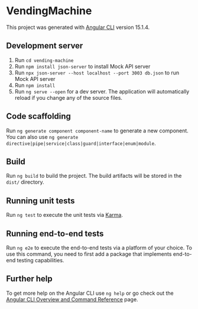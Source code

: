 # VendingMachine

This project was generated with [Angular CLI](https://github.com/angular/angular-cli) version 15.1.4.

## Development server

1. Run `cd vending-machine`
2. Run `npm install json-server` to install Mock API server
3. Run `npx json-server --host localhost --port 3003 db.json` to run Mock API server
4. Run `npm install`
5. Run `ng serve --open` for a dev server. The application will automatically reload if you change any of the source files.

## Code scaffolding

Run `ng generate component component-name` to generate a new component. You can also use `ng generate directive|pipe|service|class|guard|interface|enum|module`.

## Build

Run `ng build` to build the project. The build artifacts will be stored in the `dist/` directory.

## Running unit tests

Run `ng test` to execute the unit tests via [Karma](https://karma-runner.github.io).

## Running end-to-end tests

Run `ng e2e` to execute the end-to-end tests via a platform of your choice. To use this command, you need to first add a package that implements end-to-end testing capabilities.

## Further help

To get more help on the Angular CLI use `ng help` or go check out the [Angular CLI Overview and Command Reference](https://angular.io/cli) page.

